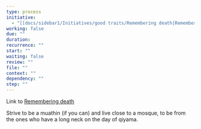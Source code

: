 ```yaml
---
type: process
initiative:
  - "[[docs/sidebar1/Initiatives/good traits/Remembering death|Remembering death]]"
working: false
due: ""
duration: 
recurrence: ""
start: ""
waiting: false
review: ""
file: ""
context: ""
dependency: ""
step: ""
---
```


Link to [Remembering death](docs/sidebar1/Initiatives/good%20traits/Remembering%20death.md)

Strive to be a muathin (if you can) and live close to a mosque, to be from the ones who have a long neck on the day of qiyama.
